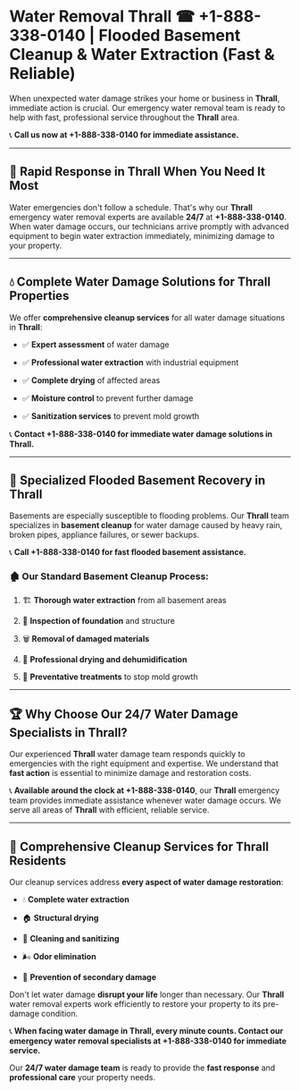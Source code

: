 # Water Removal Thrall ☎ +1-888-338-0140 | Flooded Basement Cleanup & Water Extraction (Fast & Reliable)

When unexpected water damage strikes your home or business in **Thrall**, immediate action is crucial. Our emergency water removal team is ready to help with fast, professional service throughout the **Thrall** area. 

📞 **Call us now at +1-888-338-0140 for immediate assistance.**
---
## 🚀 Rapid Response in Thrall When You Need It Most
Water emergencies don't follow a schedule. That's why our **Thrall** emergency water removal experts are available **24/7** at **+1-888-338-0140**. When water damage occurs, our technicians arrive promptly with advanced equipment to begin water extraction immediately, minimizing damage to your property.
---
## 💧 Complete Water Damage Solutions for Thrall Properties
We offer **comprehensive cleanup services** for all water damage situations in **Thrall**:
- ✅ **Expert assessment** of water damage  
- ✅ **Professional water extraction** with industrial equipment  
- ✅ **Complete drying** of affected areas  
- ✅ **Moisture control** to prevent further damage  
- ✅ **Sanitization services** to prevent mold growth  
📞 **Contact +1-888-338-0140 for immediate water damage solutions in Thrall.**
---
## 🌊 Specialized Flooded Basement Recovery in Thrall
Basements are especially susceptible to flooding problems. Our **Thrall** team specializes in **basement cleanup** for water damage caused by heavy rain, broken pipes, appliance failures, or sewer backups. 
📞 **Call +1-888-338-0140 for fast flooded basement assistance.**
### 🏚️ Our Standard Basement Cleanup Process:
1. 🏗️ **Thorough water extraction** from all basement areas  
2. 🔎 **Inspection of foundation** and structure  
3. 🗑️ **Removal of damaged materials**  
4. 💨 **Professional drying and dehumidification**  
5. 🚫 **Preventative treatments** to stop mold growth  
---
## 🏆 Why Choose Our 24/7 Water Damage Specialists in Thrall?
Our experienced **Thrall** water damage team responds quickly to emergencies with the right equipment and expertise. We understand that **fast action** is essential to minimize damage and restoration costs.
📞 **Available around the clock at +1-888-338-0140**, our **Thrall** emergency team provides immediate assistance whenever water damage occurs. We serve all areas of **Thrall** with efficient, reliable service.
---
## 🧹 Comprehensive Cleanup Services for Thrall Residents
Our cleanup services address **every aspect of water damage restoration**:
- 💧 **Complete water extraction**  
- 🏠 **Structural drying**  
- 🧼 **Cleaning and sanitizing**  
- 🌬️ **Odor elimination**  
- 🚫 **Prevention of secondary damage**  
Don't let water damage **disrupt your life** longer than necessary. Our **Thrall** water removal experts work efficiently to restore your property to its pre-damage condition.
📞 **When facing water damage in Thrall, every minute counts. Contact our emergency water removal specialists at +1-888-338-0140 for immediate service.**
Our **24/7 water damage team** is ready to provide the **fast response** and **professional care** your property needs.
